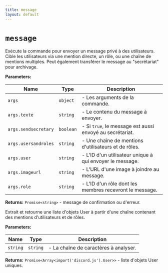 ```yaml
---
title: message
layout: default
---
```


# `message`

Exécute la commande pour envoyer un message privé à des utilisateurs. Cible les utilisateurs via une mention directe, un rôle, ou une chaîne de mentions multiples. Peut également transférer le message au "secrétariat" pour archivage.

**Parameters:**

| Name | Type | Description |
| ---- | ---- | ----------- |
| `args` | `object` | - Les arguments de la commande. |
| `args.texte` | `string` | - Le contenu du message à envoyer. |
| `args.sendsecretary` | `boolean` | - Si `true`, le message est aussi envoyé au secrétariat. |
| `args.usersandroles` | `string` | - Une chaîne de mentions d'utilisateurs et de rôles. |
| `args.user` | `string` | - L'ID d'un utilisateur unique à qui envoyer le message. |
| `args.imageurl` | `string` | - L'URL d'une image à joindre au message. |
| `args.role` | `string` | - L'ID d'un rôle dont les membres recevront le message. |

**Returns:** `Promise<string>` - message de confirmation ou d'erreur.

Extrait et retourne une liste d'objets User à partir d'une chaîne contenant des mentions d'utilisateurs et de rôles.

**Parameters:**

| Name | Type | Description |
| ---- | ---- | ----------- |
| `string` | `string` | - La chaîne de caractères à analyser. |

**Returns:** `Promise<Array<import('discord.js').User>>` - liste d'objets User uniques.


